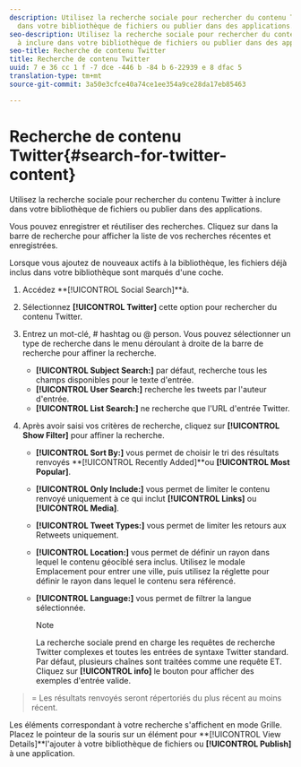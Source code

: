 ```yaml
---
description: Utilisez la recherche sociale pour rechercher du contenu Twitter à inclure
  dans votre bibliothèque de fichiers ou publier dans des applications.
seo-description: Utilisez la recherche sociale pour rechercher du contenu Twitter
  à inclure dans votre bibliothèque de fichiers ou publier dans des applications.
seo-title: Recherche de contenu Twitter
title: Recherche de contenu Twitter
uuid: 7 e 36 cc 1 f -7 dce -446 b -84 b 6-22939 e 8 dfac 5
translation-type: tm+mt
source-git-commit: 3a50e3cfce40a74ce1ee354a9ce28da17eb85463

---
```



# Recherche de contenu Twitter{#search-for-twitter-content}

Utilisez la recherche sociale pour rechercher du contenu Twitter à inclure dans votre bibliothèque de fichiers ou publier dans des applications.

Vous pouvez enregistrer et réutiliser des recherches. Cliquez sur dans la barre de recherche pour afficher la liste de vos recherches récentes et enregistrées.

Lorsque vous ajoutez de nouveaux actifs à la bibliothèque, les fichiers déjà inclus dans votre bibliothèque sont marqués d'une coche.

1. Accédez **[!UICONTROL Social Search]**à.
1. Sélectionnez **[!UICONTROL Twitter]** cette option pour rechercher du contenu Twitter.
1. Entrez un mot-clé, # hashtag ou @ person. Vous pouvez sélectionner un type de recherche dans le menu déroulant à droite de la barre de recherche pour affiner la recherche.

   * **[!UICONTROL Subject Search:]** par défaut, recherche tous les champs disponibles pour le texte d'entrée.
   * **[!UICONTROL User Search:]** recherche les tweets par l'auteur d'entrée.
   * **[!UICONTROL List Search:]** ne recherche que l'URL d'entrée Twitter.

1. Après avoir saisi vos critères de recherche, cliquez sur **[!UICONTROL Show Filter]** pour affiner la recherche.

   * **[!UICONTROL Sort By:]** vous permet de choisir le tri des résultats renvoyés **[!UICONTROL Recently Added]**ou **[!UICONTROL Most Popular]**.

   * **[!UICONTROL Only Include:]** vous permet de limiter le contenu renvoyé uniquement à ce qui inclut **[!UICONTROL Links]** ou **[!UICONTROL Media]**.

   * **[!UICONTROL Tweet Types:]** vous permet de limiter les retours aux Retweets uniquement.
   * **[!UICONTROL Location:]** vous permet de définir un rayon dans lequel le contenu géociblé sera inclus. Utilisez le modale Emplacement pour entrer une ville, puis utilisez la réglette pour définir le rayon dans lequel le contenu sera référencé.
   * **[!UICONTROL Language:]** vous permet de filtrer la langue sélectionnée.

      >[!NOTE]
      >
      >La recherche sociale prend en charge les requêtes de recherche Twitter complexes et toutes les entrées de syntaxe Twitter standard. Par défaut, plusieurs chaînes sont traitées comme une requête ET. Cliquez sur **[!UICONTROL info]** le bouton pour afficher des exemples d'entrée valide.

>= Les résultats renvoyés seront répertoriés du plus récent au moins récent.

Les éléments correspondant à votre recherche s'affichent en mode Grille. Placez le pointeur de la souris sur un élément pour **[!UICONTROL View Details]**l'ajouter à votre bibliothèque de fichiers ou **[!UICONTROL Publish]** à une application.